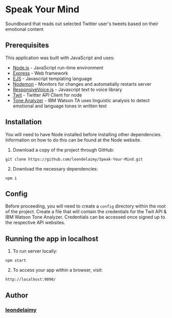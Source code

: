 # Speak Your Mind
Soundboard that reads out selected Twitter user's tweets based on their emotional content

## Prerequisites
This application was built with JavaScript and uses:
* [Node.js](https://nodejs.org/en/) - JavaScript run-time environment
* [Express](https://expressjs.com/) - Web framework
* [EJS](http://ejs.co/) - Javascript templating language
* [Nodemon](https://nodemon.io/) - Monitors for changes and automatially restarts server 
* [ResponsiveVoice.js](https://responsivevoice.org) - Javascript text to voice library
* [Twit](https://github.com/ttezel/twit) - Twitter API Client for node 
* [Tone Analyzer](https://www.ibm.com/watson/developercloud/tone-analyzer/api/v3/curl.html?curl) - IBM Watson TA uses linguistic analysis to detect emotional and language tones in written text 

## Installation

You will need to have Node installed before installing other dependencies. Information on how to do this can be found at the Node website.

1. Download a copy of the project through GitHub:
```
git clone https://github.com/leondelaimy/Speak-Your-Mind.git
```
2. Download the necessary dependencies:
```
npm i
```

## Config

Before proceeding, you will need to create a `config` directory within the root of the project. Create a file that will contain the credentials for the Twit API & IBM Watson Tone Analyzer. Credentials can be accessed once signed up to the respective API websites.

## Running the app in localhost

1. To run server locally:
```
npm start
```
2. To access your app within a browser, visit:
```
http://localhost:9090/
```

## Author
### [leondelaimy](https://github.com/leondelaimy)